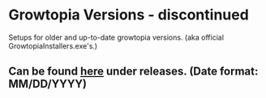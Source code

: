 # Growtopia Versions - discontinued
Setups for older and up-to-date growtopia versions. (aka official GrowtopiaInstallers.exe's.)
## Can be found [**here**](https://github.com/meminyum/growtopia-versions/releases) under releases. (Date format: MM/DD/YYYY)
